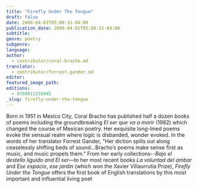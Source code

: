 ```yaml
---
title: "Firefly Under The Tongue"
draft: false
date: 2008-04-01T05:00:31-04:00
publication_date: 2008-04-01T05:00:31-04:00
subtitle:
genre: poetry
subgenre:
language:
author:
  - contributor/coral-bracho.md
translator:
  - contributor/forrest-gander.md
editor:
featured_image_path:
editions:
  - 9780811216845
_slug: firefly-under-the-tongue
---
```


Born in 1951 in Mexico City, Coral Bracho has published half a dozen books of poems including the groundbreaking _El ser que va a morir_ (1982) which changed the course of Mexican poetry. Her exquisite long-lined poems evoke the sensual realm where logic is disbanded, wonder evoked. In the words of her translator Forrest Gander, "Her diction spills out along ceaselessly shifting beds of sound...Bracho’s poems make sense first as music, and music propels them." From her early collections--_Bajo el destello liguido and El ser_—to her most recent books _La voluntad del ambar_ and _Ese espacio_, _ese jardin_ (which won the Xavier Villaurrutia Prize), _Firefly Under the Tongue_ offers the first book of English translations by this most important and influential living poet

